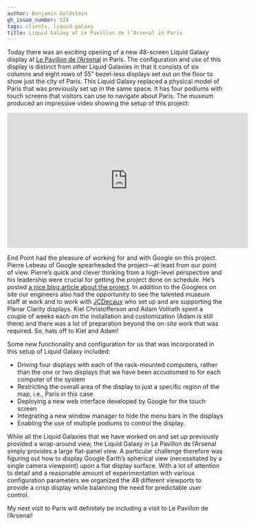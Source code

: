 ```yaml
---
author: Benjamin Goldstein
gh_issue_number: 524
tags: clients, liquid-galaxy
title: Liquid Galaxy at Le Pavillon de l’Arsenal in Paris
---
```


Today there was an exciting opening of a new 48-screen Liquid Galaxy display at [Le Pavillon de l’Arsenal](http://www.parismetropole2020.com/evenement/index_en.html) in Paris. The configuration and use of this display is distinct from other Liquid Galaxies in that it consists of six columns and eight rows of 55” bezel-less displays set out on the floor to show just the city of Paris. This Liquid Galaxy replaced a physical model of Paris that was previously set up in the same space. It has four podiums with touch screens that visitors can use to navigate about Paris. The museum produced an impressive video showing the setup of this project:

<iframe allowfullscreen="" frameborder="0" height="315" src="https://www.youtube.com/embed/BP6ZYBTjoXE" width="560"></iframe>

End Point had the pleasure of working for and with Google on this project. Pierre Lebeau of Google spearheaded the project—at least from our point of view. Pierre’s quick and clever thinking from a high-level perspective and his leadership were crucial for getting the project done on schedule. He’s posted [a nice blog article about the project](https://maps.googleblog.com/2011/12/new-view-of-google-earth-on-48-screens.html). In addition to the Googlers on site our engineers also had the opportunity to see the talented museum staff at work and to work with [JCDecaux](https://www.jcdecaux.fr/) who set up and are supporting the Planar Clarity displays. Kiel Christofferson and Adam Vollrath spent a couple of weeks each on the installation and customization (Adam is still there) and there was a lot of preparation beyond the on-site work that was required. So, hats off to Kiel and Adam!

Some new functionality and configuration for us that was incorporated in this setup of Liquid Galaxy included:

- Driving four displays with each of the rack-mounted computers, rather than the one or two displays that we have been accustomed to for each computer of the system
- Restricting the overall area of the display to just a specific region of the map, i.e., Paris in this case
- Deploying a new web interface developed by Google for the touch screen
- Integrating a new window manager to hide the menu bars in the displays
- Enabling the use of multiple podiums to control the display.

While all the Liquid Galaxies that we have worked on and set up previously provided a wrap-around view, the Liquid Galaxy in Le Pavillon de l’Arsenal simply provides a large flat-panel view. A particular challenge therefore was figuring out how to display Google Earth’s spherical view (necessitated by a single camera viewpoint) upon a flat display surface. With a lot of attention to detail and a reasonable amount of experimentation with various configuration parameters we organized the 48 different viewports to provide a crisp display while balancing the need for predictable user control.

My next visit to Paris will definitely be including a visit to Le Pavillon de l’Arsenal!
